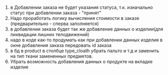 1) в Добавлении заказа не будет указания статуса, т.к. изначально статус при добавлении заказа - "принят"
2) Надо проработать логику вычисления стоимости в заказе (предварительно - сперва заполняется)
3) в добавлении заказа будет так же добавление данных о изделии(для ликвидации лишних телодвижений)
4) надо в коде как-то продумать как при добавлении данных изделия в окне добавления заказа передовать id заказа
5) в бд в product в столбце type_cloath убрать пальто и т.д и заменить на тип ткани замененных предметов.
6) Убрать возможность добавления данных о продукте на вкладке изделие

